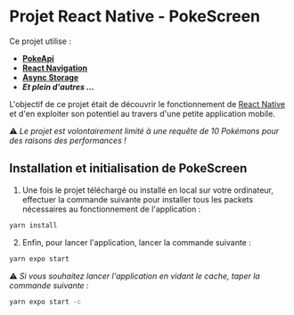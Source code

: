 # Projet React Native - PokeScreen

Ce projet utilise : 
- **[PokeApi](https://pokeapi.co/)**
- **[React Navigation](https://reactnavigation.org/)**
- **[Async Storage](https://react-native-async-storage.github.io/async-storage/)**
- ***Et plein d'autres ...***

L'objectif de ce projet était de découvrir le fonctionnement de [React Native](https://reactnative.dev/) et d'en exploiter son potentiel au travers d'une petite application mobile.

⚠️  *Le projet est volontairement limité à une requête de 10 Pokémons pour des raisons des performances !*

## Installation et initialisation de PokeScreen

1) Une fois le projet téléchargé ou installé en local sur votre ordinateur, effectuer la commande suivante pour installer tous les packets nécessaires au fonctionnement de l'application :  
```bash
yarn install
```
2) Enfin, pour lancer l'application, lancer la commande suivante : 
```bash
yarn expo start
```
⚠️  *Si vous souhaitez lancer l'application en vidant le cache, taper la commande suivante :*
```bash
yarn expo start -c
```
